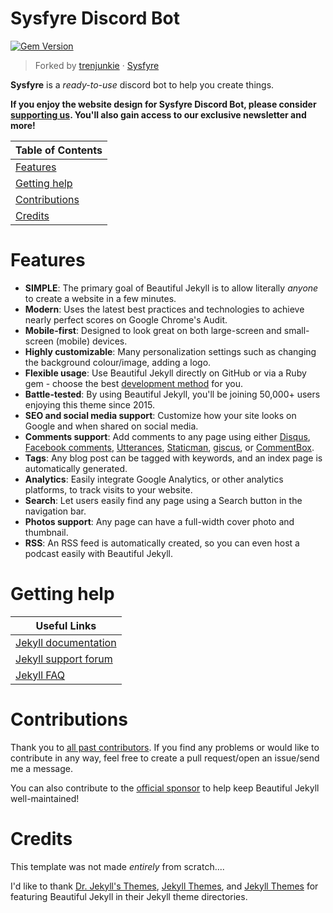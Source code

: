 # Sysfyre Discord Bot

[![Gem Version](https://badge.fury.io/rb/beautiful-jekyll-theme.svg)](https://badge.fury.io/rb/beautiful-jekyll-theme)

> Forked by [trenjunkie](https://github.com/dhmackey) &middot; [Sysfyre](https://sysfyre.com/)

**Sysfyre** is a *ready-to-use* discord bot to help you create things.

**If you enjoy the website design for Sysfyre Discord Bot, please consider [supporting us](https://sysfyre.com/support-us). You'll also gain access to our exclusive newsletter and more!**

|   Table of Contents   |
|-----------------------|
| [Features](#features) |
| [Getting help](#getting-help) |
| [Contributions](#contributions) |
| [Credits](#credits) |

# Features

- **SIMPLE**: The primary goal of Beautiful Jekyll is to allow literally *anyone* to create a website in a few minutes.
- **Modern**: Uses the latest best practices and technologies to achieve nearly perfect scores on Google Chrome's Audit.
- **Mobile-first**: Designed to look great on both large-screen and small-screen (mobile) devices.
- **Highly customizable**: Many personalization settings such as changing the background colour/image, adding a logo.
- **Flexible usage**: Use Beautiful Jekyll directly on GitHub or via a Ruby gem - choose the best [development method](#build-your-website-in-3-steps) for you.
- **Battle-tested**: By using Beautiful Jekyll, you'll be joining 50,000+ users enjoying this theme since 2015.
- **SEO and social media support**: Customize how your site looks on Google and when shared on social media.
- **Comments support**: Add comments to any page using either [Disqus](https://disqus.com/), [Facebook comments](https://developers.facebook.com/docs/plugins/comments), [Utterances](https://utteranc.es/), [Staticman](https://staticman.net), [giscus](https://giscus.app), or [CommentBox](https://commentbox.io/).
- **Tags**: Any blog post can be tagged with keywords, and an index page is automatically generated.
- **Analytics**: Easily integrate Google Analytics, or other analytics platforms, to track visits to your website.
- **Search**: Let users easily find any page using a Search button in the navigation bar.
- **Photos support**: Any page can have a full-width cover photo and thumbnail.
- **RSS**: An RSS feed is automatically created, so you can even host a podcast easily with Beautiful Jekyll.

# Getting help

|                      Useful Links                          |
|------------------------------------------------------------|
|     [Jekyll documentation](https://jekyllrb.com/)          |
|     [Jekyll support forum](https://talk.jekyllrb.com/)     |
|     [Jekyll FAQ](https://beautifuljekyll.com/faq)          |

# Contributions

Thank you to [all past contributors](https://github.com/daattali/beautiful-jekyll/graphs/contributors). If you find any problems or would like to contribute in any way, feel free to create a pull request/open an issue/send me a message.

You can also contribute to the [official sponsor](https://github.com/sponsors/daattali/sponsorships?tier_id=39856) to help keep Beautiful Jekyll well-maintained!

# Credits

This template was not made *entirely* from scratch....

I'd like to thank [Dr. Jekyll's Themes](https://drjekyllthemes.github.io/), [Jekyll Themes](http://jekyllthemes.org/), and [Jekyll Themes](http://jekyllrc.github.io/jekyllthemes/) for featuring Beautiful Jekyll in their Jekyll theme directories.

